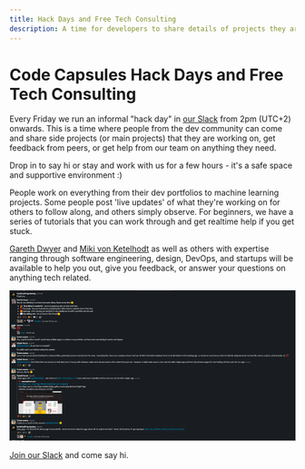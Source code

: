 ```yaml
---
title: Hack Days and Free Tech Consulting
description: A time for developers to share details of projects they are working on and get feedback or help if they are stuck.
---
```


# Code Capsules Hack Days and Free Tech Consulting

Every Friday we run an informal "hack day" in [our Slack](https://join.slack.com/t/codecapsules/shared_invite/zt-krsv5ott-_WR~S44xGmjATdpMsRC7yg) from 2pm (UTC+2) onwards. This is a time where people from the dev community can come and share side projects (or main projects) that they are working on, get feedback from peers, or get help from our team on anything they need.

Drop in to say hi or stay and work with us for a few hours - it's a safe space and supportive environment :)

People work on everything from their dev portfolios to machine learning projects. Some people post 'live updates' of what they're working on for others to follow along, and others simply observe.
For beginners, we have a series of tutorials that you can work through and get realtime help if you get stuck.

[Gareth Dwyer](https://www.linkedin.com/in/garethdwyer/) and [Miki von Ketelhodt](https://www.linkedin.com/in/vonketelhodtm/) as well as others with expertise ranging through software engineering, design, DevOps, and startups will be available to help you out, give you feedback, or answer your questions on anything tech related.

![Code Capsules Slack](../assets/community/code-capsules-slack.png)

[Join our Slack](https://codecapsules.io/docs/codecapsules-hack-days/Let%E2%80%99s%20work%20together%20in%20Slack!%20It%E2%80%99s%20a%20faster,%20simpler%20way%20to%20talk%20shop,%20share%20files,%20and%20get%20work%20done.%20Join%20here:%20https://join.slack.com/t/codecapsules/shared_invite/zt-krsv5ott-_WR~S44xGmjATdpMsRC7yg) and come say hi.